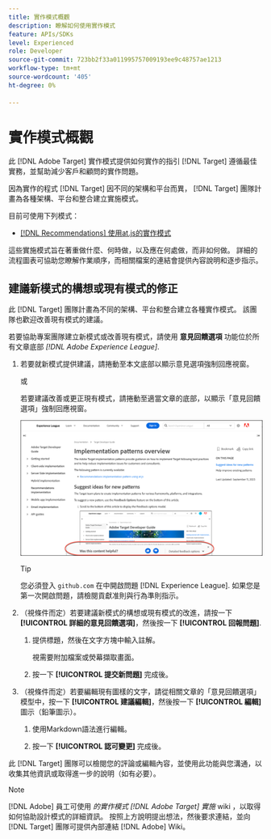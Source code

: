 ```yaml
---
title: 實作模式概觀
description: 瞭解如何使用實作模式
feature: APIs/SDKs
level: Experienced
role: Developer
source-git-commit: 723bb2f33a011995757009193ee9c48757ae1213
workflow-type: tm+mt
source-wordcount: '405'
ht-degree: 0%

---
```


# 實作模式概觀

此 [!DNL Adobe Target] 實作模式提供如何實作的指引 [!DNL Target] 遵循最佳實務，並幫助減少客戶和顧問的實作問題。

因為實作的程式 [!DNL Target] 因不同的架構和平台而異， [!DNL Target] 團隊計畫為各種架構、平台和整合建立實施模式。

目前可使用下列模式：

* [[!DNL Recommendations] 使用at.js的實作模式](/help/dev/patterns/recs-atjs/recs-implementation-pattern-atjs.md)

這些實施模式旨在著重做什麼、何時做，以及應在何處做，而非如何做。 詳細的流程圖表可協助您瞭解作業順序，而相關檔案的連結會提供內容說明和逐步指示。

## 建議新模式的構想或現有模式的修正

此 [!DNL Target] 團隊計畫為不同的架構、平台和整合建立各種實作模式。 該團隊也歡迎改善現有模式的建議。

若要協助專案團隊建立新模式或改善現有模式，請使用 **意見回饋選項** 功能位於所有文章底部 *[!DNL Adobe Experience League]*.

1. 若要就新模式提供建議，請捲動至本文底部以顯示意見選項強制回應視窗。

   或 

   若要建議改善或更正現有模式，請捲動至適當文章的底部，以顯示「意見回饋選項」強制回應視窗。

   ![Experience League中的意見回饋選項模型](/help/dev/patterns/assets/feedback-options.png)

   >[!TIP]
   >
   >您必須登入 `github.com` 在中開啟問題 [!DNL Experience League]. 如果您是第一次開啟問題，請檢閱貢獻准則與行為準則指示。

1. （視條件而定）若要建議新模式的構想或現有模式的改進，請按一下 **[!UICONTROL 詳細的意見回饋選項]**，然後按一下 **[!UICONTROL 回報問題]**.

   1. 提供標題，然後在文字方塊中輸入註解。

      視需要附加檔案或熒幕擷取畫面。

   1. 按一下 **[!UICONTROL 提交新問題]** 完成後。

1. （視條件而定）若要編輯現有圖樣的文字，請從相關文章的「意見回饋選項」模型中，按一下 **[!UICONTROL 建議編輯]**，然後按一下 **[!UICONTROL 編輯]** 圖示（鉛筆圖示）。

   1. 使用Markdown語法進行編輯。

   1. 按一下 **[!UICONTROL 認可變更]** 完成後。

此 [!DNL Target] 團隊可以檢閱您的評論或編輯內容，並使用此功能與您溝通，以收集其他資訊或取得進一步的說明（如有必要）。

>[!NOTE]
>
>[!DNL Adobe] 員工可使用 *的實作模式 [!DNL Adobe Target] 實施* wiki ，以取得如何協助設計模式的詳細資訊。 按照上方說明提出想法，然後要求連結，並向 [!DNL Target] 團隊可提供內部連結 [!DNL Adobe] Wiki。













